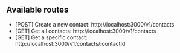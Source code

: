 ## Available routes

- [POST] Create a new contact: http://localhost:3000/v1/contacts
- [GET] Get all contacts: http://localhost:3000/v1/contacts
- [GET] Get a specific contact: http://localhost:3000/v1/contacts/:contactId
